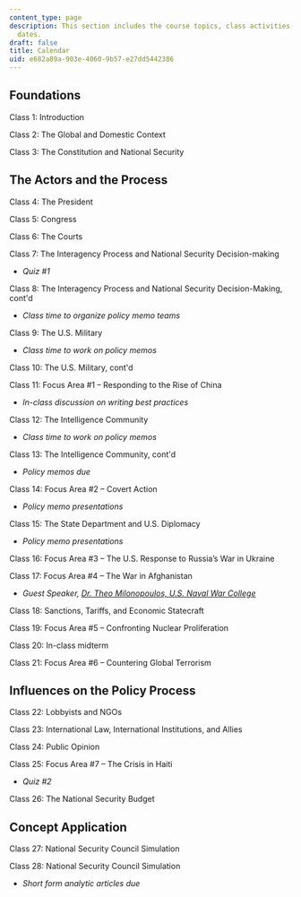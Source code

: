 ```yaml
---
content_type: page
description: This section includes the course topics, class activities, and key due
  dates.
draft: false
title: Calendar
uid: e682a89a-903e-4060-9b57-e27dd5442386
---
```

## Foundations

Class 1: Introduction

Class 2: The Global and Domestic Context

Class 3: The Constitution and National Security

## The Actors and the Process

Class 4: The President

Class 5: Congress

Class 6: The Courts

Class 7: The Interagency Process and National Security Decision-making

- *Quiz #1*

Class 8: The Interagency Process and National Security Decision-Making, cont'd

- *Class time to organize policy memo teams*

Class 9: The U.S. Military

- *Class time to work on policy memos*

Class 10: The U.S. Military, cont'd

Class 11: Focus Area #1 – Responding to the Rise of China

- *In-class discussion on writing best practices*

Class 12: The Intelligence Community

- *Class time to work on policy memos*

Class 13: The Intelligence Community, cont'd

- *Policy memos due*

Class 14: Focus Area #2 – Covert Action

- *Policy memo presentations*

Class 15: The State Department and U.S. Diplomacy

- *Policy memo presentations*

Class 16: Focus Area #3 – The U.S. Response to Russia’s War in Ukraine

Class 17: Focus Area #4 – The War in Afghanistan

- *Guest Speaker,* [*Dr. Theo Milonopoulos, U.S. Naval War College*](https://usnwc.edu/Faculty-and-Departments/Directory/Theo-Milonopoulos)

Class 18: Sanctions, Tariffs, and Economic Statecraft

Class 19: Focus Area #5 – Confronting Nuclear Proliferation

Class 20: In-class midterm

Class 21: Focus Area #6 – Countering Global Terrorism

## Influences on the Policy Process

Class 22: Lobbyists and NGOs

Class 23: International Law, International Institutions, and Allies

Class 24: Public Opinion

Class 25: Focus Area #7 – The Crisis in Haiti

- *Quiz #2*

Class 26: The National Security Budget

## Concept Application

Class 27: National Security Council Simulation 

Class 28: National Security Council Simulation 

- *Short form analytic articles due*